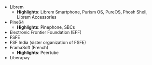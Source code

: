 - Librem
	- **Highlights**: Librem Smartphone, Purism OS, PureOS, Phosh Shell, Librem Accessories
- Pine64
	- **Highlights**: Pinephone, SBCs
- Electronic Frontier Foundation (EFF)
- FSFE
- FSF India (sister organization of FSFE)
- FramaSoft (French)
	- **Highlights**: Peertube
- Liberapay